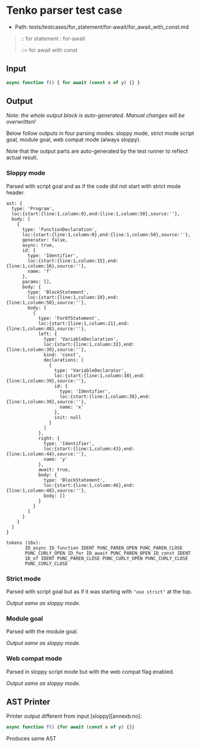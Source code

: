 # Tenko parser test case

- Path: tests/testcases/for_statement/for-await/for_await_with_const.md

> :: for statement : for-await
>
> ::> for await with const

## Input

`````js
async function f() { for await (const x of y) {} }
`````

## Output

_Note: the whole output block is auto-generated. Manual changes will be overwritten!_

Below follow outputs in four parsing modes: sloppy mode, strict mode script goal, module goal, web compat mode (always sloppy).

Note that the output parts are auto-generated by the test runner to reflect actual result.

### Sloppy mode

Parsed with script goal and as if the code did not start with strict mode header.

`````
ast: {
  type: 'Program',
  loc:{start:{line:1,column:0},end:{line:1,column:50},source:''},
  body: [
    {
      type: 'FunctionDeclaration',
      loc:{start:{line:1,column:0},end:{line:1,column:50},source:''},
      generator: false,
      async: true,
      id: {
        type: 'Identifier',
        loc:{start:{line:1,column:15},end:{line:1,column:16},source:''},
        name: 'f'
      },
      params: [],
      body: {
        type: 'BlockStatement',
        loc:{start:{line:1,column:19},end:{line:1,column:50},source:''},
        body: [
          {
            type: 'ForOfStatement',
            loc:{start:{line:1,column:21},end:{line:1,column:48},source:''},
            left: {
              type: 'VariableDeclaration',
              loc:{start:{line:1,column:32},end:{line:1,column:39},source:''},
              kind: 'const',
              declarations: [
                {
                  type: 'VariableDeclarator',
                  loc:{start:{line:1,column:38},end:{line:1,column:39},source:''},
                  id: {
                    type: 'Identifier',
                    loc:{start:{line:1,column:38},end:{line:1,column:39},source:''},
                    name: 'x'
                  },
                  init: null
                }
              ]
            },
            right: {
              type: 'Identifier',
              loc:{start:{line:1,column:43},end:{line:1,column:44},source:''},
              name: 'y'
            },
            await: true,
            body: {
              type: 'BlockStatement',
              loc:{start:{line:1,column:46},end:{line:1,column:48},source:''},
              body: []
            }
          }
        ]
      }
    }
  ]
}

tokens (18x):
       ID_async ID_function IDENT PUNC_PAREN_OPEN PUNC_PAREN_CLOSE
       PUNC_CURLY_OPEN ID_for ID_await PUNC_PAREN_OPEN ID_const IDENT
       ID_of IDENT PUNC_PAREN_CLOSE PUNC_CURLY_OPEN PUNC_CURLY_CLOSE
       PUNC_CURLY_CLOSE
`````

### Strict mode

Parsed with script goal but as if it was starting with `"use strict"` at the top.

_Output same as sloppy mode._

### Module goal

Parsed with the module goal.

_Output same as sloppy mode._

### Web compat mode

Parsed in sloppy script mode but with the web compat flag enabled.

_Output same as sloppy mode._

## AST Printer

Printer output different from input [sloppy][annexb:no]:

````js
async function f() {for await (const x of y) {}}
````

Produces same AST
